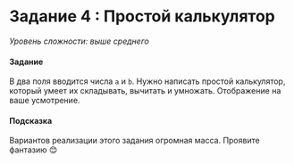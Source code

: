 # Задание 4 : Простой калькулятор

_Уровень сложности: выше среднего_

#### Задание

В два поля вводится числа `а` и `b`. Нужно написать простой калькулятор, который умеет их складывать, вычитать и умножать. Отображение на ваше усмотрение.

#### Подсказка

Вариантов реализации этого задания огромная масса. Проявите фантазию 😊
